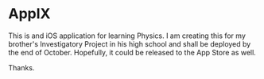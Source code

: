 AppIX
=====

This is and iOS application for learning Physics. 
I am creating this for my brother's Investigatory Project in his high school and shall be deployed by the end of October. 
Hopefully, it could be released to the App Store as well. 

Thanks. 
